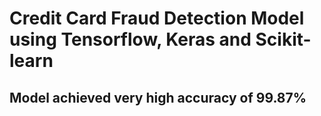 # Credit Card Fraud Detection Model using Tensorflow, Keras and Scikit-learn
## Model achieved very high accuracy of 99.87%
